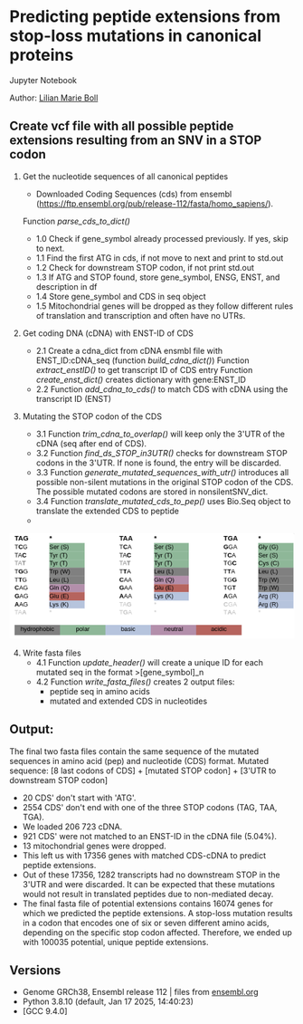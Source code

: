 # Predicting peptide extensions from stop-loss mutations in canonical proteins
Jupyter Notebook

Author: [Lilian Marie Boll](https://justalilibit.github.io/)

## Create vcf file with all possible peptide extensions resulting from an SNV in a STOP codon
1. Get the nucleotide sequences of all canonical peptides
    - Downloaded Coding Sequences (cds) from ensembl (https://ftp.ensembl.org/pub/release-112/fasta/homo_sapiens/).

    Function *parse_cds_to_dict()*
    - 1.0 Check if gene_symbol already processed previously. If yes, skip to next.
    - 1.1 Find the first ATG in cds, if not move to next and print to std.out
    - 1.2 Check for downstream STOP codon, if not print std.out
    - 1.3 If ATG and STOP found, store gene_symbol, ENSG, ENST, and description in df
    - 1.4 Store gene_symbol and CDS in seq object
    - 1.5 Mitochondrial genes will be dropped as they follow different rules of translation and transcription and often have no UTRs.

2. Get coding DNA (cDNA) with ENST-ID of CDS
    - 2.1 Create a cdna_dict from cDNA ensmbl file with ENST_ID:cDNA_seq (function *build_cdna_dict()*)
    Function *extract_enstID()* to get transcript ID of CDS entry
    Function *create_enst_dict()* creates dictionary with gene:ENST_ID
    - 2.2 Function *add_cdna_to_cds()* to match CDS with cDNA using the transcript ID (ENST)

3. Mutating the STOP codon of the  CDS
    - 3.1 Function *trim_cdna_to_overlap()* will keep only the 3'UTR of the cDNA (seq after end of CDS).
    - 3.2 Function *find_ds_STOP_in3UTR()* checks for downstream STOP codons in the 3'UTR. If none is found, the entry will be discarded.
    - 3.3 Function *generate_mutated_sequences_with_utr()* introduces all possible non-silent mutations in the original STOP codon of the CDS. 
    The possible mutated codons are stored in nonsilentSNV_dict.
    - 3.4 Function *translate_mutated_cds_to_pep()* uses Bio.Seq object to translate the extended CDS to peptide
    - 
![Schema of possible stop-loss mutations](https://github.com/justalilibit/stop-loss-muts_in_canonical/blob/main/stop-loss_mutation_aa_change.png)

4. Write fasta files
    - 4.1 Function *update_header()* will create a unique ID for each mutated seq in the format >[gene_symbol]_n 
    - 4.2 Function *write_fasta_files()* creates 2 output files:
        - peptide seq in amino acids
        - mutated and extended CDS in nucleotides

## Output:
The final two fasta files contain the same sequence of the mutated sequences
in amino acid (pep) and nucleotide (CDS) format.
Mutated sequence: [8 last codons of CDS] + [mutated STOP codon] + [3'UTR to downstream STOP codon]

- 20 CDS' don't start with 'ATG'.
- 2554 CDS' don't end with one of the three STOP codons (TAG, TAA, TGA).
- We loaded 206 723 cDNA.
- 921 CDS' were not matched to an ENST-ID in the cDNA file (5.04%).
- 13 mitochondrial genes were dropped.
- This left us with 17356 genes with matched CDS-cDNA to predict peptide extensions.
- Out of these 17356, 1282 transcripts had no downstream STOP in the 3'UTR and were discarded. It can be expected that these mutations would not result in translated peptides due to non-mediated decay.
- The final fasta file of potential extensions contains 16074 genes for which we predicted the peptide extensions. A stop-loss mutation results in a codon that encodes one of six or seven different amino acids, depending on the specific stop codon affected. Therefore, we ended up with 100035 potential, unique peptide extensions. 


## Versions
- Genome GRCh38, Ensembl release 112 | files from [ensembl.org](https://ftp.ensembl.org/pub/release-112/fasta/homo_sapiens/)
- Python 3.8.10 (default, Jan 17 2025, 14:40:23) 
- [GCC 9.4.0]
